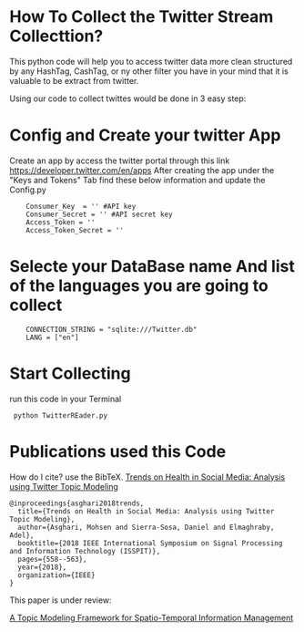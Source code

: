 # How To Collect the Twitter Stream Collecttion?

This python code will help you to access twitter data more clean structured by any HashTag, CashTag, or ny other filter you have in your mind that it is valuable to be extract from twitter.


Using our code to collect twittes would be done in 3 easy step:

# Config and Create your twitter App 
Create an app by access the twitter portal through this link https://developer.twitter.com/en/apps
After creating the app under the "Keys and Tokens" Tab find these below information and update the Config.py 

```
    Consumer_Key  = '' #API key
    Consumer_Secret = '' #API secret key
    Access_Token = ''
    Access_Token_Secret = ''
```

# Selecte your DataBase name And list of the languages you are going to collect 

```
    CONNECTION_STRING = "sqlite:///Twitter.db"
    LANG = ["en"]
```

# Start Collecting

run this code in your Terminal

```
 python TwitterREader.py
```

# Publications used this Code

How do I cite?
    use the BibTeX.
[Trends on Health in Social Media: Analysis using Twitter Topic Modeling](https://www.researchgate.net/profile/Mohsen_Asghari5/publication/331205903_Trends_on_Health_in_Social_Media_Analysis_using_Twitter_Topic_Modeling/links/5c75529e299bf1268d28248f/Trends-on-Health-in-Social-Media-Analysis-using-Twitter-Topic-Modeling.pdf)
```
@inproceedings{asghari2018trends,
  title={Trends on Health in Social Media: Analysis using Twitter Topic Modeling},
  author={Asghari, Mohsen and Sierra-Sosa, Daniel and Elmaghraby, Adel},
  booktitle={2018 IEEE International Symposium on Signal Processing and Information Technology (ISSPIT)},
  pages={558--563},
  year={2018},
  organization={IEEE}
}
```
This paper is under review:

[A Topic Modeling Framework for Spatio-Temporal Information Management](https://scholar.google.com/citations?user=f37coYgAAAAJ&hl=en)
